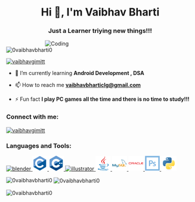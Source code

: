<h1 align="center">Hi 👋, I'm Vaibhav Bharti</h1>
<h3 align="center">Just a Learner triying new things!!!</h3>
<img align="right" alt="Coding" width="400" src="https://dribbble.com/shots/6119727-Keyboard-Minimal-Animation.gif">

<p align="left"> <img src="https://komarev.com/ghpvc/?username=0vaibhavbharti0&label=Profile%20views&color=0e75b6&style=flat" alt="0vaibhavbharti0" /> </p>

<p align="left"> <a href="https://twitter.com/vaibhavgimitt" target="blank"><img src="https://img.shields.io/twitter/follow/vaibhavgimitt?logo=twitter&style=for-the-badge" alt="vaibhavgimitt" /></a> </p>

- 🌱 I’m currently learning **Android Development , DSA**

- 📫 How to reach me **vaibhavbharticlg@gmail.com**

- ⚡ Fun fact **I play PC games all the time and there is no time to study!!!**

<h3 align="left">Connect with me:</h3>
<p align="left">
<a href="https://twitter.com/vaibhavgimitt" target="blank"><img align="center" src="https://raw.githubusercontent.com/rahuldkjain/github-profile-readme-generator/master/src/images/icons/Social/twitter.svg" alt="vaibhavgimitt" height="30" width="40" /></a>
</p>

<h3 align="left">Languages and Tools:</h3>
<p align="left"> <a href="https://www.blender.org/" target="_blank" rel="noreferrer"> <img src="https://download.blender.org/branding/community/blender_community_badge_white.svg" alt="blender" width="40" height="40"/> </a> <a href="https://www.cprogramming.com/" target="_blank" rel="noreferrer"> <img src="https://raw.githubusercontent.com/devicons/devicon/master/icons/c/c-original.svg" alt="c" width="40" height="40"/> </a> <a href="https://www.w3schools.com/cpp/" target="_blank" rel="noreferrer"> <img src="https://raw.githubusercontent.com/devicons/devicon/master/icons/cplusplus/cplusplus-original.svg" alt="cplusplus" width="40" height="40"/> </a> <a href="https://www.adobe.com/in/products/illustrator.html" target="_blank" rel="noreferrer"> <img src="https://www.vectorlogo.zone/logos/adobe_illustrator/adobe_illustrator-icon.svg" alt="illustrator" width="40" height="40"/> </a> <a href="https://www.java.com" target="_blank" rel="noreferrer"> <img src="https://raw.githubusercontent.com/devicons/devicon/master/icons/java/java-original.svg" alt="java" width="40" height="40"/> </a> <a href="https://www.mysql.com/" target="_blank" rel="noreferrer"> <img src="https://raw.githubusercontent.com/devicons/devicon/master/icons/mysql/mysql-original-wordmark.svg" alt="mysql" width="40" height="40"/> </a> <a href="https://www.oracle.com/" target="_blank" rel="noreferrer"> <img src="https://raw.githubusercontent.com/devicons/devicon/master/icons/oracle/oracle-original.svg" alt="oracle" width="40" height="40"/> </a> <a href="https://www.photoshop.com/en" target="_blank" rel="noreferrer"> <img src="https://raw.githubusercontent.com/devicons/devicon/master/icons/photoshop/photoshop-line.svg" alt="photoshop" width="40" height="40"/> </a> <a href="https://www.python.org" target="_blank" rel="noreferrer"> <img src="https://raw.githubusercontent.com/devicons/devicon/master/icons/python/python-original.svg" alt="python" width="40" height="40"/> </a> </p>

<p><img align="left" src="https://github-readme-stats.vercel.app/api/top-langs?username=0vaibhavbharti0&show_icons=true&locale=en&layout=compact" alt="0vaibhavbharti0" /></p>

<p>&nbsp;<img align="center" src="https://github-readme-stats.vercel.app/api?username=0vaibhavbharti0&show_icons=true&locale=en" alt="0vaibhavbharti0" /></p>

<p><img align="center" src="https://github-readme-streak-stats.herokuapp.com/?user=0vaibhavbharti0&" alt="0vaibhavbharti0" /></p>
